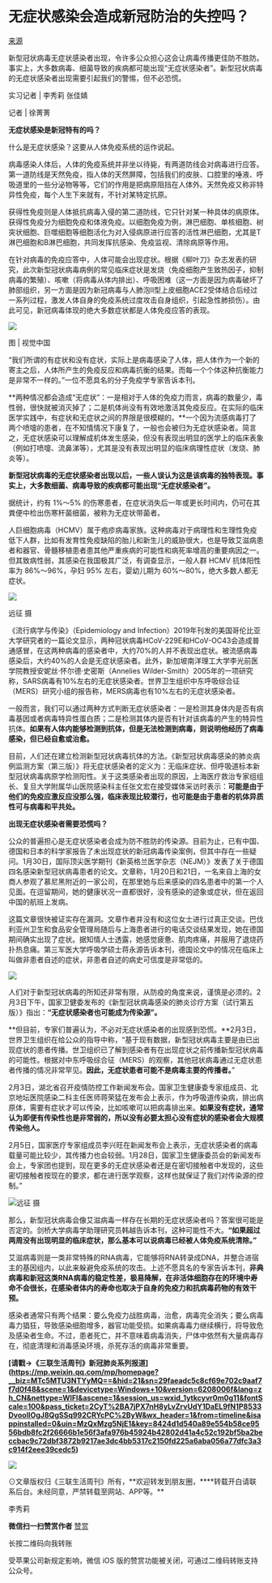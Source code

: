 # 无症状感染会造成新冠防治的失控吗？​

[来源](http://mp.weixin.qq.com/s?__biz=MTc5MTU3NTYyMQ==&mid=2650710576&idx=2&sn=b5410634bcb337a13894c407f1462e89&chksm=5afcb31a6d8b3a0ce38263a5b6fdccb0d3ed7ccd46ad0a968a97a64afabe72cd31b9dfec4d28#rd)

新型冠状病毒无症状感染者出现，令许多公众担心这会让病毒传播更佳防不胜防。事实上，大多数病毒、细菌导致的疾病都可能出现“无症状感染者”。新型冠状病毒的无症状感染者出现需要引起我们的警惕，但不必恐慌。

实习记者 | 李秀莉 张佳婧  

记者 | 徐菁菁

**无症状感染是新冠特有的吗？**

什么是无症状感染？这要从人体免疫系统的运作说起。

病毒感染人体后，人体的免疫系统并非坐以待毙，有两道防线会对病毒进行应答。第一道防线是天然免疫，指人体的天然屏障，包括我们的皮肤、口腔里的唾液、呼吸道里的一些分泌物等等，它们的作用是把病原阻挡在人体外。天然免疫又称非特异性免疫，每个人生下来就有，不针对某特定抗原。

获得性免疫则是人体抵抗病毒入侵的第二道防线，它只针对某一种具体的病原体。获得性免疫分为细胞免疫和体液免疫。以细胞免疫为例，淋巴细胞、单核细胞、树突状细胞、巨噬细胞等细胞活化为对入侵病原进行应答的活性淋巴细胞，尤其是T淋巴细胞和B淋巴细胞，共同发挥抗感染、免疫监视、清除病原等作用。

在针对病毒的免疫应答中，人体可能会出现症状。根据《柳叶刀》杂志发表的研究，此次新型冠状病毒病例的常见临床症状是发烧（免疫细胞产生致热因子，抑制病毒的繁殖）、咳嗽（将病毒从体内排出）、呼吸困难（这一方面是因为病毒破坏了肺部组织，另一方面是因为新冠病毒与人肺泡Ⅱ型上皮细胞ACE2受体结合后经过一系列过程，激发人体自身的免疫系统过度攻击自身组织，引起急性肺损伤）。由此可见，新冠病毒体现的绝大多数症状都是人体免疫应答的表现。  

![](https://mmbiz.qpic.cn/mmbiz_jpg/c2Sib3Mp7pONpHQC0fzdYhTCQJQhM8HvJC89B2470rmm6BQDicb8SxuSZx0ZHcaP0O1tsib88WUxWZkDfibvXniamyg/640?wx_fmt=jpeg)

图 | 视觉中国  

“我们所谓的有症状和没有症状，实际上是病毒感染了人体，把人体作为一个新的寄主之后，人体所产生的免疫反应和病毒抗衡的结果。而每一个个体这种抗衡能力是非常不一样的。”一位不愿具名的分子免疫学专家告诉本刊。

**两种情况都会造成“无症状”：一是相对于人体的免疫力而言，病毒的数量少，毒性弱，很快就被消灭掉了；二是机体尚没有有效地激活其免疫反应。在实际的临床医学实践中，有症状和无症状之间的界限是很模糊的。**一个因为流感病毒打了两个喷嚏的患者，在不知情情况下康复了，一般也会被归为无症状感染者。简言之，无症状感染可以理解成机体发生感染，但没有表现出明显的医学上的临床表象（例如打喷嚏、流鼻涕等），尤其是没有表现出明显的临床病理性症状（发烧、肺炎等）。

**新型冠状病毒的无症状感染者出现以后，一些人误认为这是该病毒的独特表现。事实上，大多数细菌、病毒导致的疾病都可能出现“无症状感染者”。**

据统计，约有 1%～5% 的伤寒患者，在症状消失后一年或更长时间内，仍可在其粪便中检出伤寒杆菌细菌，被称为无症状带菌者。  

人巨细胞病毒（HCMV）属于疱疹病毒家族。这种病毒对于病理性和生理性免疫低下人群，比如有发育性免疫缺陷的胎儿和新生儿的威胁很大，也是导致艾滋病患者和器官、骨髓移植患者患其他严重疾病的可能性和病死率增高的重要病因之一。但其致病性弱，其感染在我国极其广泛，有调查显示，一般人群 HCMV 抗体阳性率为 86%～96%，孕妇 95% 左右，婴幼儿期为 60%～80%，绝大多数人都无症状。

![](https://mmbiz.qpic.cn/mmbiz_jpg/c2Sib3Mp7pONtfE4UwZib5a6b9s0RSibE8QIwbhwIibzgByRD4W3eXiceCBkBZOKVfDyG4u1UAia5I0yfSvdnr1pN7sg/640?wx_fmt=jpeg)

远征 摄  

《流行病学与传染》（Epidemiology and Infection）2019年刊发的美国哥伦比亚大学研究者的一篇论文显示，两种冠状病毒HCoV-229E和HCoV-OC43会造成普通感冒，在这两种病毒的感染者中，大约70%的人并不表现出症状。被流感病毒感染后，大约40%的人会是无症状感染者。此外，新加坡南洋理工大学李光前医学院教授安妮丝·怀尔德·史密斯（Annelies Wilder-Smith）2005年的一项研究称，SARS病毒有10%左右的无症状感染者。世界卫生组织中东呼吸综合征（MERS）研究小组的报告称，MERS病毒也有10%左右的无症状感染者。

一般而言，我们可以通过两种方式判断无症状感染者：一是检测其身体内是否有病毒基因或者病毒特异性蛋白质；二是检测其体内是否有针对该病毒的产生的特异性抗体。**如果有人体内能够检测到抗体，但是无法检测到病毒，则说明他经历了病毒感染，但已经自愈或治愈。**

目前，人们还在建立检测新型冠状病毒抗体的方法。《新型冠状病毒感染的肺炎病例监测方案（第三版）》将无症状感染者的定义为：无临床症状、但呼吸道标本新型冠状病毒病原学检测阳性。关于这类感染者出现的原因，上海医疗救治专家组组长、复旦大学附属华山医院感染科主任张文宏在接受媒体采访时表示：**可能是由于他们的免疫应激反应没那么强，临床表现比较潜行，也可能是由于患者的机体异质性可与病毒和平共处。**

**出现无症状感染者需要恐慌吗？**

公众的普遍担心是无症状感染者会成为防不胜防的传染源。目前为止，已有中国、德国和日本的科学家报告了未出现症状的新冠病毒传染案例，但其中存在一些疑问。1月30日，国际顶尖医学期刊《新英格兰医学杂志（NEJM）》发表了关于德国四名感染新型冠状病毒患者的论文。文章称，1月20日和21日，一名来自上海的女商人参观了慕尼黑附近的一家公司，在那里她与后来感染的四名患者中的第一个人见面。在逗留期间，她的健康状况一直都很好，没有感染的迹象或症状，但在返回中国的航班上发病。  

这篇文章很快被证实存在漏洞。文章作者并没有和这位女士进行过真正交谈。巴伐利亚州卫生和食品安全管理局随后与上海患者进行的电话交谈结果发现，她在德国期间确实出现了症状。据知情人士透露，她感觉疲惫、肌肉疼痛，并服用了退烧药扑热息痛。第三军医大学呼吸学硕士蒋永源告诉本刊，德国论文中的情况在临床上叫做非患者自述的症状，非患者自述的病史可信度是非常低的。  

![](https://mmbiz.qpic.cn/mmbiz_jpg/c2Sib3Mp7pONtfE4UwZib5a6b9s0RSibE8Q43h9Kcc0spxgmU1xxjia19nHy9FgADicsk1aaKSibb1XbicYFMokTdxU0A/640?wx_fmt=jpeg)  

人们对于新型冠状病毒的所知还非常有限，从防疫的角度来说，谨慎是必须的。2月3日下午，国家卫健委发布的《新型冠状病毒感染的肺炎诊疗方案（试行第五版）》指出：**“无症状感染者也可能成为传染源”。**

**但目前，专家们普遍认为，不必对无症状感染者的出现感到恐慌。**2月3日，世界卫生组织在给公众的指导中称，“基于现有数据，新型冠状病毒主要是由已出现症状的患者传播。世卫组织已了解到感染者有在出现症状之前传播新型冠状病毒的可能性。根据对中东呼吸综合征（MERS）的观察，其他冠状病毒通过无症状患者传播的情况非常罕见。**因此，无症状患者可能不是病毒主要的传播者。**”

2月3日，湖北省召开疫情防控工作新闻发布会。国家卫生健康委专家组成员、北京地坛医院感染二科主任医师蒋荣猛在发布会上表示，作为呼吸道传染病，排出病原体，需要有症状才可以传染，比如咳嗽可以把病毒排出来。**如果没有症状，通常认为即便有传染性也是非常弱的，所以没有必要太担心没有症状的感染者会大规模传染他人。**  

2月5日，国家医疗专家组成员李兴旺在新闻发布会上表示，无症状感染者的病毒载量可能比较少，其传播力也会较弱。1月28日，国家卫生健康委员会的新闻发布会上，专家团也提到，现在更多的无症状感染者还是在密切接触者中发现的，这些密切接触者按现在的要求，都在进行医学观察，这样也就保证了我们对传染源的控制。”  

![](https://mmbiz.qpic.cn/mmbiz_jpg/c2Sib3Mp7pOO4j0jplbN2xJTOezht9VibFp4djWYZB10TkAUPibXtRWrEdAib4Elzuv7ZDVMIeNAFP1fQjTCSQRp4A/640?wx_fmt=jpeg)远征 摄

那么，新型冠状病毒会像艾滋病毒一样存在长期的无症状感染者吗？答案很可能是否定的。剑桥大学病毒学助理研究员韩越告诉本刊，这种可能性不大。**“如果超过两周没有出现明显的临床症状，那么基本可以说病毒已经被人体免疫系统清除。”**

艾滋病毒则是一类非常特殊的RNA病毒，它能够将RNA转录成DNA，并整合进宿主的基因组内，以此来躲避免疫系统的攻击。上述不愿具名的专家告诉本刊，**非典病毒和新冠这类RNA病毒的稳定性差，极易降解，在非活体细胞存在的环境中寿命不会很长，在感染者体内的寿命也取决于自身的免疫力和抗病毒药物的有效干预。**  

感染者通常只有两个结果：要么免疫力战胜病毒，治愈，病毒完全消失；要么病毒毒力猖狂，导致感染细胞增多，器官功能受损。如果病毒毒力继续横行，将导致危及感染者生命。不过，患者死亡，并不意味着病毒消失，尸体中依然有大量病毒存在，彻底清理和消毒感染环境，杀死存活的病毒非常重要。

**\[**请戳→《三联生活周刊》新冠肺炎系列报道**](<https://mp.weixin.qq.com/mp/homepage?__biz=MTc5MTU3NTYyMQ==&hid=21&sn=29faeadc5c8cf69e702c9aaf7f7d0f48&scene=1&devicetype=Windows+10&version=6208006f&lang=zh_CN&nettype=WIFI&ascene=1&session_us=wxid_1ytkcyvr0m0g11&fontScale=100&pass_ticket=2CyT%2BA7jPX7nH8yLvZrvUdY1DaEL9fN1P8533DvoolIOgJ8QgSSq992CRYcPC%2ByW&wx_header=1&from=timeline&isappinstalled=0&uin=MzQxMzg5NjE1&key=8424d1d540a89e554b58ce9556bdb8fc2f26666b1e56f3afa976b45924b42802d41a4c52c192bf5ba2beccbac9c72dbf3872b9217ae3dc4bb5317c2150fd225a6aba056a77dfc3a3c914f2eee39cedc5>)**  

![](https://mmbiz.qpic.cn/mmbiz_jpg/c2Sib3Mp7pONUd7elOqsYoln86p2tRTcW01mZjyRqyITnibTTY5SzBs2twQMDyIJwb3VWVqR6TMfS3vgxwKIic76Q/640?wx_fmt=jpeg)

⊙文章版权归《三联生活周刊》所有，**欢迎转发到朋友圈，\*\***转载开白请联系后台。未经同意，严禁转载至网站、APP等。\*\*

李秀莉

 **微信扫一扫赞赏作者** [赞赏](##)

长按二维码向我转账

受苹果公司新规定影响，微信 iOS 版的赞赏功能被关闭，可通过二维码转账支持公众号。
